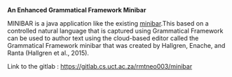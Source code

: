 **An Enhanced Grammatical Framework Minibar**


MINIBAR is a java application like the existing [minibar](https://cloud.grammaticalframework.org/minibar/minibar.html).This based on a controlled natural language that is captured using Grammatical Framework can be used to author text using the cloud-based editor called the Grammatical Framework minibar that was created by Hallgren, Enache, and Ranta (Hallgren et al., 2015). 

Link to the gitlab : https://gitlab.cs.uct.ac.za/rmtneo003/minibar



